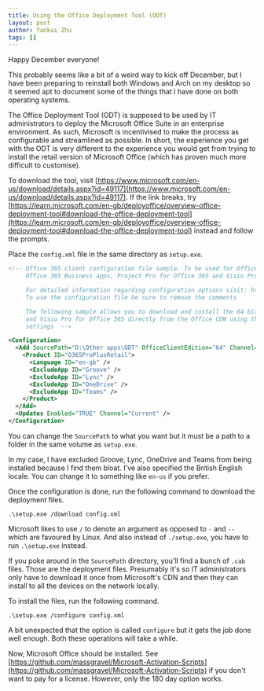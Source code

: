 ```yaml
---
title: Using the Office Deployment Tool (ODT)
layout: post
author: Yankai Zhu
tags: []
---
```


Happy December everyone!

This probably seems like a bit of a weird way to kick off December, but I have been preparing to reinstall both Windows and Arch on my desktop so it seemed apt to document some of the things that I have done on both operating systems.

The Office Deployment Tool (ODT) is supposed to be used by IT administrators to deploy the Microsoft Office Suite in an enterprise environment. As such, Microsoft is incentivised to make the process as configurable and streamlined as possible. In short, the experience you get with the ODT is very different to the experience you would get from trying to install the retail version of Microsoft Office (which has proven much more difficult to customise).

To download the tool, visit [https://www.microsoft.com/en-us/download/details.aspx?id=49117](https://www.microsoft.com/en-us/download/details.aspx?id=49117). If the link breaks, try [https://learn.microsoft.com/en-gb/deployoffice/overview-office-deployment-tool#download-the-office-deployment-tool](https://learn.microsoft.com/en-gb/deployoffice/overview-office-deployment-tool#download-the-office-deployment-tool) instead and follow the prompts.

Place the `config.xml` file in the same directory as `setup.exe`.

```xml
<!-- Office 365 client configuration file sample. To be used for Office 365 ProPlus apps,
     Office 365 Business apps, Project Pro for Office 365 and Visio Pro for Office 365.

     For detailed information regarding configuration options visit: http://aka.ms/ODT.
     To use the configuration file be sure to remove the comments

     The following sample allows you to download and install the 64 bit version of the Office 365 ProPlus apps
     and Visio Pro for Office 365 directly from the Office CDN using the Current Channel
     settings  -->

<Configuration>
  <Add SourcePath="D:\Other apps\ODT" OfficeClientEdition="64" Channel="Current">
    <Product ID="O365ProPlusRetail">
      <Language ID="en-gb" />
      <ExcludeApp ID="Groove" />
      <ExcludeApp ID="Lync" />
      <ExcludeApp ID="OneDrive" />
      <ExcludeApp ID="Teams" />
    </Product>
  </Add>
  <Updates Enabled="TRUE" Channel="Current" />
</Configuration>
```

You can change the `SourcePath` to what you want but it must be a path to a folder in the same volume as `setup.exe`.

In my case, I have excluded Groove, Lync, OneDrive and Teams from being installed because I find them bloat. I've also specified the British English locale. You can change it to something like `en-us` if you prefer.

Once the configuration is done, run the following command to download the deployment files.

```
.\setup.exe /download config.xml
```

Microsoft likes to use `/` to denote an argument as opposed to `-` and `--` which are favoured by Linux. And also instead of `./setup.exe`, you have to run `.\setup.exe` instead.

If you poke around in the `SourcePath` directory, you'll find a bunch of `.cab` files. Those are the deployment files. Presumably it's so IT administrators only have to download it once from Microsoft's CDN and then they can install to all the devices on the network locally.

To install the files, run the following command.

```
.\setup.exe /configure config.xml
```

A bit unexpected that the option is called `configure` but it gets the job done well enough. Both these operations will take a while.

Now, Microsoft Office should be installed. See [https://github.com/massgravel/Microsoft-Activation-Scripts](https://github.com/massgravel/Microsoft-Activation-Scripts) if you don't want to pay for a license. However, only the 180 day option works.
